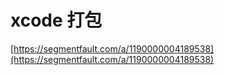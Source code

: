 # xcode 打包

[https://segmentfault.com/a/1190000004189538](https://segmentfault.com/a/1190000004189538)

